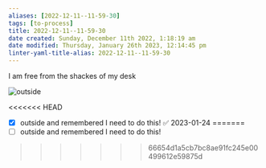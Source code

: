 ```yaml
---
aliases: [2022-12-11--11-59-30]
tags: [to-process]
title: 2022-12-11--11-59-30
date created: Sunday, December 11th 2022, 1:18:19 am
date modified: Thursday, January 26th 2023, 12:14:45 pm
linter-yaml-title-alias: 2022-12-11--11-59-30
---
```


I am free from the shackes of my desk

![outside](https://media.giphy.com/media/597uiK69T07KHuJKGT/giphy.gif)

<<<<<<< HEAD
- [x] outside and remembered I need to do this! ✅ 2023-01-24
=======
- [ ] outside and remembered I need to do this!
>>>>>>> 66654d1a5cb7bc8ae91fc245e00499612e59875d
